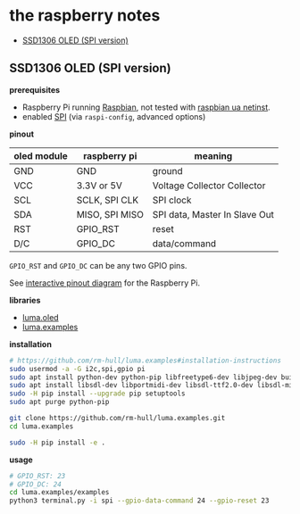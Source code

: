 # the raspberry notes


<!-- vim-markdown-toc Redcarpet -->

* [SSD1306 OLED (SPI version)](#ssd1306-oled-spi-version)

<!-- vim-markdown-toc -->

## SSD1306 OLED (SPI version)

__prerequisites__

- Raspberry Pi running [Raspbian](https://www.raspberrypi.org/downloads/raspbian/), not tested with [raspbian ua netinst](https://github.com/debian-pi/raspbian-ua-netinst).
- enabled [SPI](https://en.wikipedia.org/wiki/Serial_Peripheral_Interface_Bus) (via `raspi-config`, advanced options)

__pinout__

| oled module | raspberry pi   | meaning                       |
| ---         | ---            | ---                           |
| GND         | GND            | ground                        |
| VCC         | 3.3V or 5V     | Voltage Collector Collector   |
| SCL         | SCLK, SPI CLK  | SPI clock                     |
| SDA         | MISO, SPI MISO | SPI data, Master In Slave Out |
| RST         | GPIO_RST       | reset                         |
| D/C         | GPIO_DC        | data/command                  |

`GPIO_RST` and `GPIO_DC` can be any two GPIO pins.

See [interactive pinout diagram](https://pinout.xyz) for the Raspberry Pi.

__libraries__

- [luma.oled](http://github.com/rm-hull/luma.oled)
- [luma.examples](http://github.com/rm-hull/luma.examples)


__installation__

```sh
# https://github.com/rm-hull/luma.examples#installation-instructions
sudo usermod -a -G i2c,spi,gpio pi
sudo apt install python-dev python-pip libfreetype6-dev libjpeg-dev build-essential
sudo apt install libsdl-dev libportmidi-dev libsdl-ttf2.0-dev libsdl-mixer1.2-dev libsdl-image1.2-dev
sudo -H pip install --upgrade pip setuptools
sudo apt purge python-pip

git clone https://github.com/rm-hull/luma.examples.git
cd luma.examples

sudo -H pip install -e .
```

__usage__

```sh
# GPIO_RST: 23
# GPIO_DC: 24
cd luma.examples/examples
python3 terminal.py -i spi --gpio-data-command 24 --gpio-reset 23
```

